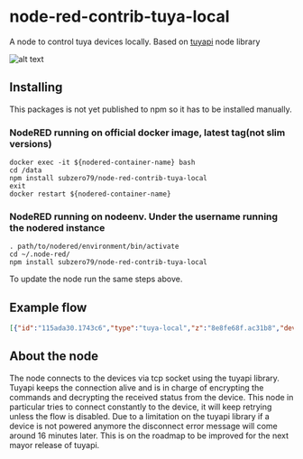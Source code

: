 # node-red-contrib-tuya-local

A node to control tuya devices locally. Based on [tuyapi](https://github.com/codetheweb/tuyapi) node library


![alt text](https://github.com/subzero79/node-red-contrib-tuya-local/blob/master/images/Screenshot_2019-08-10_11-52-46.png)

## Installing

This packages is not yet published to npm so it has to be installed manually.


### NodeRED running on official docker image, latest tag(not slim versions)

```shell
docker exec -it ${nodered-container-name} bash
cd /data
npm install subzero79/node-red-contrib-tuya-local
exit
docker restart ${nodered-container-name}
```



### NodeRED running on nodeenv. Under the username running the nodered instance

```shell
. path/to/nodered/environment/bin/activate
cd ~/.node-red/
npm install subzero79/node-red-contrib-tuya-local
```

To update the node run the same steps above.

## Example flow

```json
[{"id":"115ada30.1743c6","type":"tuya-local","z":"8e8fe68f.ac31b8","devName":"socket1","devIp":"10.10.4.81","devId":"82180707adcfa6743a","devKey":"d189ad7b927d1dac","protocolVer":"3.3","x":550,"y":400,"wires":[["88349073.f9906"]]},{"id":"f21e12d7.a9512","type":"inject","z":"8e8fe68f.ac31b8","name":"","topic":"","payload":"true","payloadType":"bool","repeat":"","crontab":"","once":false,"onceDelay":0.1,"x":350,"y":460,"wires":[["115ada30.1743c6"]]},{"id":"19a51c7b.2203e4","type":"inject","z":"8e8fe68f.ac31b8","name":"","topic":"","payload":"false","payloadType":"bool","repeat":"","crontab":"","once":false,"onceDelay":0.1,"x":350,"y":500,"wires":[["115ada30.1743c6"]]},{"id":"88349073.f9906","type":"debug","z":"8e8fe68f.ac31b8","name":"","active":true,"tosidebar":true,"console":false,"tostatus":false,"complete":"true","targetType":"full","x":730,"y":400,"wires":[]},{"id":"797d431a.95651c","type":"inject","z":"8e8fe68f.ac31b8","name":"{\"set\": true, \"dps\" : 1}","topic":"","payload":"{\"set\": true, \"dps\" : 1}","payloadType":"json","repeat":"","crontab":"","once":false,"onceDelay":0.1,"x":310,"y":420,"wires":[["115ada30.1743c6"]]},{"id":"90a67db.6f94d8","type":"inject","z":"8e8fe68f.ac31b8","name":"request","topic":"","payload":"request","payloadType":"str","repeat":"","crontab":"","once":false,"onceDelay":0.1,"x":350,"y":340,"wires":[["115ada30.1743c6"]]},{"id":"8d81b2e6.7d0b4","type":"inject","z":"8e8fe68f.ac31b8","name":"disconnect","topic":"disconnect","payload":"disconnect","payloadType":"str","repeat":"","crontab":"","once":false,"onceDelay":0.1,"x":340,"y":300,"wires":[["115ada30.1743c6"]]},{"id":"b1231ec7.fadc6","type":"inject","z":"8e8fe68f.ac31b8","name":"connect ","topic":"","payload":"connect","payloadType":"str","repeat":"","crontab":"","once":false,"onceDelay":0.1,"x":350,"y":260,"wires":[["115ada30.1743c6"]]},{"id":"e23704b.8e613f8","type":"inject","z":"8e8fe68f.ac31b8","name":"{\"set\": false, \"dps\" : 1}","topic":"","payload":"{\"set\": false, \"dps\" : 1}","payloadType":"json","repeat":"","crontab":"","once":false,"onceDelay":0.1,"x":300,"y":380,"wires":[["115ada30.1743c6"]]},{"id":"778d17d6.8d4d28","type":"inject","z":"8e8fe68f.ac31b8","name":"","topic":"","payload":"toggle","payloadType":"str","repeat":"","crontab":"","once":false,"onceDelay":0.1,"x":350,"y":540,"wires":[["115ada30.1743c6"]]}]
```


## About the node

The node connects to the devices via tcp socket using the tuyapi library. Tuyapi keeps the connection alive and is in charge of encrypting the commands and decrypting the received status from the device. This node in particular tries to connect constantly to the device, it will keep retrying unless the flow is disabled.
Due to a limitation on the tuyapi library if a device is not powered anymore the disconnect error message will come around 16 minutes later. This is on the roadmap to be improved for the next mayor release of tuyapi.